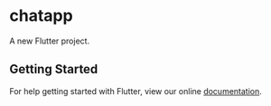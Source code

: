 # chatapp

A new Flutter project.

## Getting Started

For help getting started with Flutter, view our online
[documentation](https://flutter.io/).
